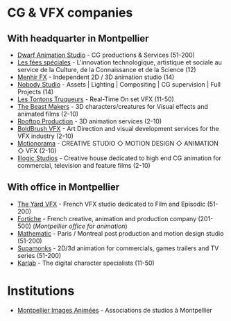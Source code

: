 
# CG & VFX companies 

## With headquarter in Montpellier

* [Dwarf Animation Studio](https://www.dwarfanimation.com) - CG productions & Services (51-200)
* [Les fées spéciales](https://les-fees-speciales.coop) - L'innovation technologique, artistique et sociale au service de la Culture, de la Connaissance et de la Science (12)
* [Menhir FX](https://menhirfx.com) - Independent 2D / 3D animation studio (14)
* [Nobody Studio](https://nobody-studio.com) - Assets | Lighting | Compositing | CG supervision | Full Projects (14)
* [Les Tontons Truqueurs](https://www.lestontonstruqueurs.com) - Real-Time On set VFX (11-50)  
* [The Beast Makers](https://www.thebeastmakers.com) - 3D characters/creatures for Visual effects and animated films (2-10)
* [Rooftop Production](http://rooftop-production.com) - 3D animation services (2-10)
* [BoldBrush VFX](https://www.boldbrushvfx.com) - Art Direction and visual development services for the VFX industry (2-10)
* [Motionorama](https://motionorama.com) - CREATIVE STUDIO ◇ MOTION DESIGN ◇ ANIMATION ◇ VFX (2-10)
* [Illogic Studios](https://www.illogicstudios.com) - Creative house dedicated to high end CG animation for commercial, television and feature films (2-10)

## With office in Montpellier

* [The Yard VFX](http://theyard-vfx.com) - French VFX studio dedicated to Film and Episodic (51-200)
* [Fortiche](https://www.forticheprod.com) - French creative, animation and production company (201-500) (*Montpellier office for animation*)
* [Mathematic](https://mathematic.tv) - Paris / Montreal post production and motion design studio (51-200)  
* [Supamonks](https://www.supamonks.com) - 2D/3d animation for commercials, games trailers and TV series (51-200)
* [Karlab](https://www.karlab.fr) - The digital character specialists (11-50)  

# Institutions

* [Montpellier Images Animées](https://www.montpellier-images-animees.fr) - Associations de studios à Montpellier
